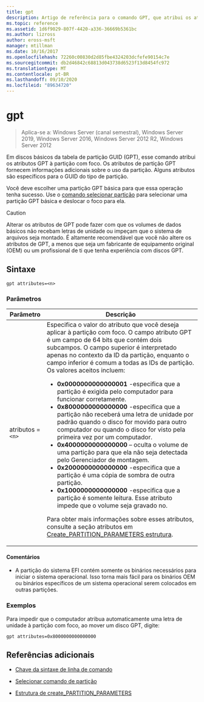 ```yaml
---
title: gpt
description: Artigo de referência para o comando GPT, que atribui os atributos GPT à partição com foco.
ms.topic: reference
ms.assetid: 1d6f9029-807f-4420-a336-36669b5361bc
ms.author: lizross
author: eross-msft
manager: mtillman
ms.date: 10/16/2017
ms.openlocfilehash: 72260c00830d2d85fbe4324203dcfefe90154c7e
ms.sourcegitcommit: db2d46842c68813d043738d6523f13d8454fc972
ms.translationtype: MT
ms.contentlocale: pt-BR
ms.lasthandoff: 09/10/2020
ms.locfileid: "89634720"
---
```

# <a name="gpt"></a>gpt

> Aplica-se a: Windows Server (canal semestral), Windows Server 2019, Windows Server 2016, Windows Server 2012 R2, Windows Server 2012

Em discos básicos da tabela de partição GUID (GPT), esse comando atribui os atributos GPT à partição com foco. Os atributos de partição GPT fornecem informações adicionais sobre o uso da partição. Alguns atributos são específicos para o GUID do tipo de partição.

Você deve escolher uma partição GPT básica para que essa operação tenha sucesso. Use o [comando selecionar partição](select-partition.md) para selecionar uma partição GPT básica e deslocar o foco para ela.

> [!CAUTION]
> Alterar os atributos de GPT pode fazer com que os volumes de dados básicos não recebam letras de unidade ou impeçam que o sistema de arquivos seja montado. É altamente recomendável que você não altere os atributos de GPT, a menos que seja um fabricante de equipamento original (OEM) ou um profissional de ti que tenha experiência com discos GPT.

## <a name="syntax"></a>Sintaxe

```
gpt attributes=<n>
```

### <a name="parameters"></a>Parâmetros

| Parâmetro | Descrição |
| --------- | ----------- |
| atributos =`<n>` | Especifica o valor do atributo que você deseja aplicar à partição com foco. O campo atributo GPT é um campo de 64 bits que contém dois subcampos. O campo superior é interpretado apenas no contexto da ID da partição, enquanto o campo inferior é comum a todas as IDs de partição. Os valores aceitos incluem:<ul><li>**0x0000000000000001** -especifica que a partição é exigida pelo computador para funcionar corretamente.</li><li>**0x8000000000000000** -especifica que a partição não receberá uma letra de unidade por padrão quando o disco for movido para outro computador ou quando o disco for visto pela primeira vez por um computador.</li><li>**0x4000000000000000** – oculta o volume de uma partição para que ela não seja detectada pelo Gerenciador de montagem.</li><li>**0x2000000000000000** -especifica que a partição é uma cópia de sombra de outra partição.</li><li>**0x1000000000000000** -especifica que a partição é somente leitura. Esse atributo impede que o volume seja gravado no.</li></ul><p>Para obter mais informações sobre esses atributos, consulte a seção atributos em [Create_PARTITION_PARAMETERS estrutura](/windows/win32/api/vds/ns-vds-create_partition_parameters). |

#### <a name="remarks"></a>Comentários

- A partição do sistema EFI contém somente os binários necessários para iniciar o sistema operacional. Isso torna mais fácil para os binários OEM ou binários específicos de um sistema operacional serem colocados em outras partições.

### <a name="examples"></a>Exemplos

Para impedir que o computador atribua automaticamente uma letra de unidade à partição com foco, ao mover um disco GPT, digite:

```
gpt attributes=0x8000000000000000
```

## <a name="additional-references"></a>Referências adicionais

- [Chave da sintaxe de linha de comando](command-line-syntax-key.md)

- [Selecionar comando de partição](select-partition.md)

- [Estrutura de create_PARTITION_PARAMETERS](/windows/win32/api/vds/ns-vds-create_partition_parameters)
